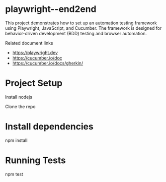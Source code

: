 # playwright--end2end
This project demonstrates how to set up an automation testing framework using Playwright, JavaScript, and Cucumber. The framework is designed for behavior-driven development (BDD) testing and browser automation.

Related document links
* https://playwright.dev
* https://cucumber.io/doc
* https://cucumber.io/docs/gherkin/

# Project Setup

Install nodejs

Clone the repo

# Install dependencies

npm install

# Running Tests

npm test
